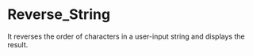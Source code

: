 # Reverse_String
It reverses the order of characters in a user-input string and displays the result.
